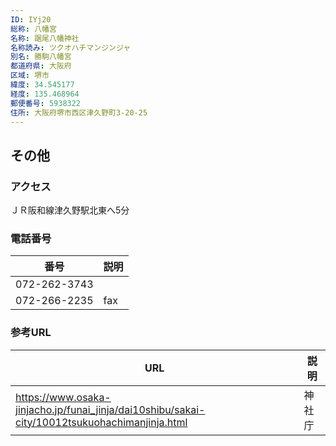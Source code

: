 ```yaml
---
ID: IYj20
総称: 八幡宮
名称: 踞尾八幡神社
名称読み: ツクオハチマンジンジャ
別名: 勝駒八幡宮
都道府県: 大阪府
区域: 堺市
緯度: 34.545177
経度: 135.468964
郵便番号: 5938322
住所: 大阪府堺市西区津久野町3-20-25
---
```


## その他

### アクセス

ＪＲ阪和線津久野駅北東へ5分

### 電話番号

| 番号         | 説明 |
| ------------ | ---- |
| 072-262-3743 |      |
| 072-266-2235 | fax  |

### 参考URL

| URL                                                                                           | 説明   |
| --------------------------------------------------------------------------------------------- | ------ |
| https://www.osaka-jinjacho.jp/funai_jinja/dai10shibu/sakai-city/10012tsukuohachimanjinja.html | 神社庁 |
